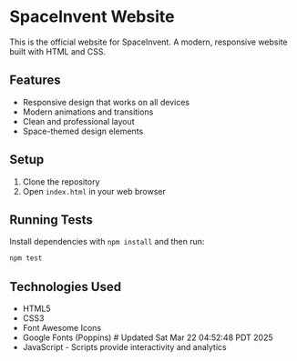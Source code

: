 # SpaceInvent Website

This is the official website for SpaceInvent. A modern, responsive website built with HTML and CSS.

## Features

- Responsive design that works on all devices
- Modern animations and transitions
- Clean and professional layout
- Space-themed design elements

## Setup

1. Clone the repository
2. Open `index.html` in your web browser

## Running Tests

Install dependencies with `npm install` and then run:

```bash
npm test
```

## Technologies Used

- HTML5
- CSS3
- Font Awesome Icons
- Google Fonts (Poppins) # Updated Sat Mar 22 04:52:48 PDT 2025
- JavaScript - Scripts provide interactivity and analytics
